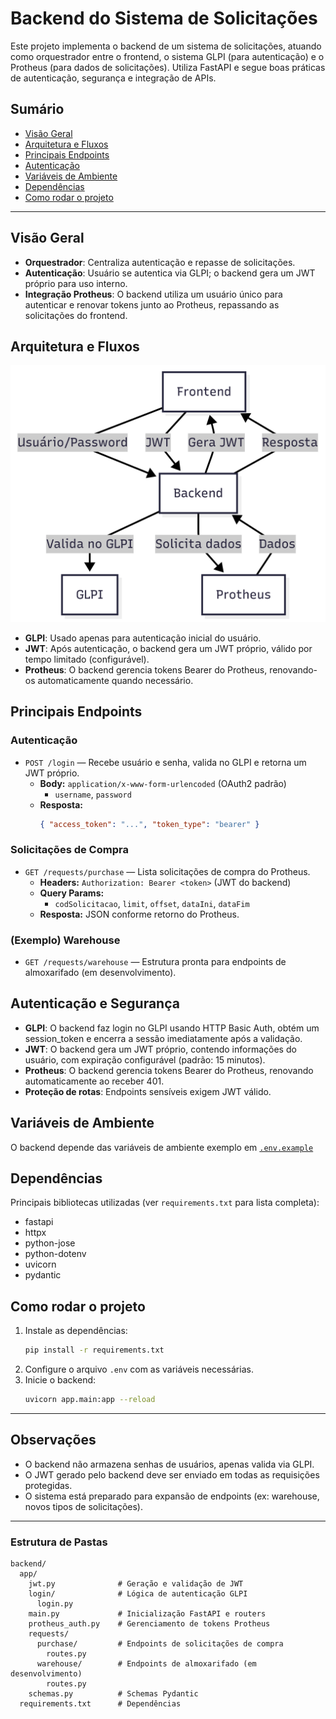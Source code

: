 # Backend do Sistema de Solicitações

Este projeto implementa o backend de um sistema de solicitações, atuando como orquestrador entre o frontend, o sistema GLPI (para autenticação) e o Protheus (para dados de solicitações). Utiliza FastAPI e segue boas práticas de autenticação, segurança e integração de APIs.

## Sumário
- [Visão Geral](#visão-geral)
- [Arquitetura e Fluxos](#arquitetura-e-fluxos)
- [Principais Endpoints](#principais-endpoints)
- [Autenticação](#autenticação)
- [Variáveis de Ambiente](#variáveis-de-ambiente)
- [Dependências](#dependências)
- [Como rodar o projeto](#como-rodar-o-projeto)

---

## Visão Geral

- **Orquestrador**: Centraliza autenticação e repasse de solicitações.
- **Autenticação**: Usuário se autentica via GLPI; o backend gera um JWT próprio para uso interno.
- **Integração Protheus**: O backend utiliza um usuário único para autenticar e renovar tokens junto ao Protheus, repassando as solicitações do frontend.

## Arquitetura e Fluxos

![Arquitetura do Sistema](img/arq.png)

- **GLPI**: Usado apenas para autenticação inicial do usuário.
- **JWT**: Após autenticação, o backend gera um JWT próprio, válido por tempo limitado (configurável).
- **Protheus**: O backend gerencia tokens Bearer do Protheus, renovando-os automaticamente quando necessário.

## Principais Endpoints

### Autenticação
- `POST /login` — Recebe usuário e senha, valida no GLPI e retorna um JWT próprio.
  - **Body:** `application/x-www-form-urlencoded` (OAuth2 padrão)
    - `username`, `password`
  - **Resposta:**
    ```json
    { "access_token": "...", "token_type": "bearer" }
    ```

### Solicitações de Compra
- `GET /requests/purchase` — Lista solicitações de compra do Protheus.
  - **Headers:** `Authorization: Bearer <token>` (JWT do backend)
  - **Query Params:**
    - `codSolicitacao`, `limit`, `offset`, `dataIni`, `dataFim`
  - **Resposta:** JSON conforme retorno do Protheus.

### (Exemplo) Warehouse
- `GET /requests/warehouse` — Estrutura pronta para endpoints de almoxarifado (em desenvolvimento).

## Autenticação e Segurança

- **GLPI**: O backend faz login no GLPI usando HTTP Basic Auth, obtém um session_token e encerra a sessão imediatamente após a validação.
- **JWT**: O backend gera um JWT próprio, contendo informações do usuário, com expiração configurável (padrão: 15 minutos).
- **Protheus**: O backend gerencia tokens Bearer do Protheus, renovando automaticamente ao receber 401.
- **Proteção de rotas**: Endpoints sensíveis exigem JWT válido.

## Variáveis de Ambiente

O backend depende das variáveis de ambiente exemplo em [`.env.example`](app/.env.example)

## Dependências

Principais bibliotecas utilizadas (ver `requirements.txt` para lista completa):
- fastapi
- httpx
- python-jose
- python-dotenv
- uvicorn
- pydantic

## Como rodar o projeto

1. Instale as dependências:
   ```bash
   pip install -r requirements.txt
   ```
2. Configure o arquivo `.env` com as variáveis necessárias.
3. Inicie o backend:
   ```bash
   uvicorn app.main:app --reload
   ```

---

## Observações
- O backend não armazena senhas de usuários, apenas valida via GLPI.
- O JWT gerado pelo backend deve ser enviado em todas as requisições protegidas.
- O sistema está preparado para expansão de endpoints (ex: warehouse, novos tipos de solicitações).

---

### Estrutura de Pastas

```
backend/
  app/
    jwt.py              # Geração e validação de JWT
    login/              # Lógica de autenticação GLPI
      login.py
    main.py             # Inicialização FastAPI e routers
    protheus_auth.py    # Gerenciamento de tokens Protheus
    requests/
      purchase/         # Endpoints de solicitações de compra
        routes.py
      warehouse/        # Endpoints de almoxarifado (em desenvolvimento)
        routes.py
    schemas.py          # Schemas Pydantic
  requirements.txt      # Dependências
```